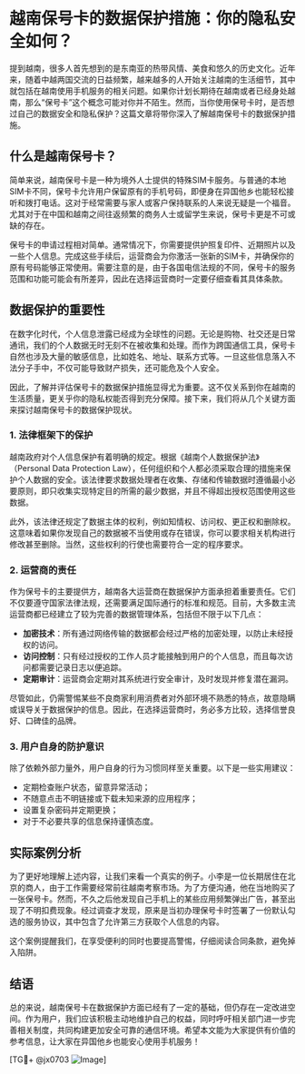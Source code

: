 # 越南保号卡的数据保护措施：你的隐私安全如何？

提到越南，很多人首先想到的是东南亚的热带风情、美食和悠久的历史文化。近年来，随着中越两国交流的日益频繁，越来越多的人开始关注越南的生活细节，其中就包括在越南使用手机服务的相关问题。如果你计划长期待在越南或者已经身处越南，那么“保号卡”这个概念可能对你并不陌生。然而，当你使用保号卡时，是否想过自己的数据安全和隐私保护？这篇文章将带你深入了解越南保号卡的数据保护措施。

## 什么是越南保号卡？

简单来说，越南保号卡是一种为境外人士提供的特殊SIM卡服务。与普通的本地SIM卡不同，保号卡允许用户保留原有的手机号码，即便身在异国他乡也能轻松接听和拨打电话。这对于经常需要与家人或客户保持联系的人来说无疑是一个福音。尤其对于在中国和越南之间往返频繁的商务人士或留学生来说，保号卡更是不可或缺的存在。

保号卡的申请过程相对简单。通常情况下，你需要提供护照复印件、近期照片以及一些个人信息。完成这些手续后，运营商会为你激活一张新的SIM卡，并确保你的原有号码能够正常使用。需要注意的是，由于各国电信法规的不同，保号卡的服务范围和功能可能会有所差异，因此在选择运营商时一定要仔细查看其具体条款。

## 数据保护的重要性

在数字化时代，个人信息泄露已经成为全球性的问题。无论是购物、社交还是日常通讯，我们的个人数据无时无刻不在被收集和处理。而作为跨国通信工具，保号卡自然也涉及大量的敏感信息，比如姓名、地址、联系方式等。一旦这些信息落入不法分子手中，不仅可能导致财产损失，还可能危及个人安全。

因此，了解并评估保号卡的数据保护措施显得尤为重要。这不仅关系到你在越南的生活质量，更关乎你的隐私权能否得到充分保障。接下来，我们将从几个关键方面来探讨越南保号卡的数据保护现状。

### 1. 法律框架下的保护

越南政府对个人信息保护有着明确的规定。根据《越南个人数据保护法》（Personal Data Protection Law），任何组织和个人都必须采取合理的措施来保护个人数据的安全。该法律要求数据处理者在收集、存储和传输数据时遵循最小必要原则，即只收集实现特定目的所需的最少数据，并且不得超出授权范围使用这些数据。

此外，该法律还规定了数据主体的权利，例如知情权、访问权、更正权和删除权。这意味着如果你发现自己的数据被不当使用或存在错误，你可以要求相关机构进行修改甚至删除。当然，这些权利的行使也需要符合一定的程序要求。

### 2. 运营商的责任

作为保号卡的主要提供方，越南各大运营商在数据保护方面承担着重要责任。它们不仅要遵守国家法律法规，还需要满足国际通行的标准和规范。目前，大多数主流运营商都已经建立了较为完善的数据管理体系，包括但不限于以下几点：

- **加密技术**：所有通过网络传输的数据都会经过严格的加密处理，以防止未经授权的访问。
- **访问控制**：只有经过授权的工作人员才能接触到用户的个人信息，而且每次访问都需要记录日志以便追踪。
- **定期审计**：运营商会定期对其系统进行安全审计，及时发现并修复潜在漏洞。

尽管如此，仍需警惕某些不良商家利用消费者对外部环境不熟悉的特点，故意隐瞒或误导关于数据保护的信息。因此，在选择运营商时，务必多方比较，选择信誉良好、口碑佳的品牌。

### 3. 用户自身的防护意识

除了依赖外部力量外，用户自身的行为习惯同样至关重要。以下是一些实用建议：

- 定期检查账户状态，留意异常活动；
- 不随意点击不明链接或下载未知来源的应用程序；
- 设置复杂密码并定期更换；
- 对于不必要共享的信息保持谨慎态度。

## 实际案例分析

为了更好地理解上述内容，让我们来看一个真实的例子。小李是一位长期居住在北京的商人，由于工作需要经常前往越南考察市场。为了方便沟通，他在当地购买了一张保号卡。然而，不久之后他发现自己手机上的某些应用频繁弹出广告，甚至出现了不明扣费现象。经过调查才发现，原来是当初办理保号卡时签署了一份默认勾选的服务协议，其中包含了允许第三方获取个人信息的内容。

这个案例提醒我们，在享受便利的同时也要提高警惕，仔细阅读合同条款，避免掉入陷阱。

## 结语

总的来说，越南保号卡在数据保护方面已经有了一定的基础，但仍存在一定改进空间。作为用户，我们应该积极主动地维护自己的权益，同时呼吁相关部门进一步完善相关制度，共同构建更加安全可靠的通信环境。希望本文能为大家提供有价值的参考信息，让大家在异国他乡也能安心使用手机服务！

[TG💪+ @jx0703 ![Image](https://github.com/user-attachments/assets/dbca1d08-cadb-493c-b0ec-ad6f7a83f270)]